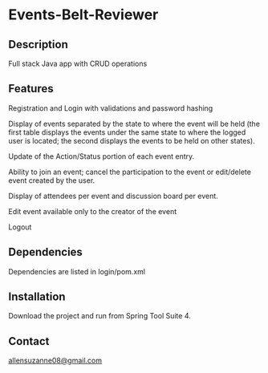 # Events-Belt-Reviewer

## Description
Full stack Java app with CRUD operations

## Features
Registration and Login with validations and password hashing

Display of events separated by the state to where the event will be held (the first table displays the events under the same state to where the logged user is located; the second displays the events to be held on other states).

Update of the Action/Status portion of each event entry.

Ability to join an event; cancel the participation to the event or edit/delete event created by the user.

Display of attendees per event and discussion board per event.

Edit event available only to the creator of the event

Logout

## Dependencies
Dependencies are listed in login/pom.xml 

## Installation
Download the project and run from Spring Tool Suite 4.

## Contact
allensuzanne08@gmail.com

